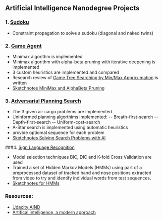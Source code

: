 ## Artificial Intelligence Nanodegree Projects

### 1. [Sudoku](https://github.com/BarbaraJoebstl/AIND_Sudoku)
- Constraint propagation to solve a sudoku (diagonal and naked twins)

### 2. [Game Agent](https://github.com/BarbaraJoebstl/AIND_Isolation)
- Minimax algorithm is implemented
- Minimax algorithm with alpha-beta pruning with iterative deepening is implemented
- 3 custom heuristics are implemented and compared
- Research review of [Game Tree Searching by Min/Max Approximation](https://people.csail.mit.edu/rivest/pubs/Riv87c.pdf) is written
- [Sketchnotes MiniMax and AlphaBeta Pruning](https://github.com/BarbaraJoebstl/AIND/wiki/MiniMax-Algorithm)

### 3. [Adversarial Planning Search](https://github.com/BarbaraJoebstl/AIND_Planning_Search)
 - The 3 given air cargo problems are implemented
 - Uninformed planning algorthims implemented:
  -- Breath-first-search
  -- Depth-first-search
  -- Uniform-cost-search
 - A-Star search is implemented using automatic heuristics
 - provide optiomal sequence for each problem
 - [Sketchnotes Solving Search Problems with AI](https://github.com/BarbaraJoebstl/AIND/wiki/Solve-Search-Problems-with-AI)
 
 ###4. [Sign Language Recognition](https://github.com/BarbaraJoebstl/AIND_Recognizer) 
 - Model selection techniques BIC, DIC and K-fold Cross Validation are used
 - Trained a set of Hidden Markov Models (HMMs) using part of a preprocessed dataset of tracked hand and nose positions extracted from video to try and identify individual words from test sequences. 
 - [Sketchnotes for HMMs](https://github.com/BarbaraJoebstl/AIND/wiki/Hidden-Markov-Models)
 
 
 ### Resources:
 - [Udacity AIND](https://udacity.com/ai/)
 - [Artifical intelligence, a modern approach](http://aima.eecs.berkeley.edu/2nd-ed/)
